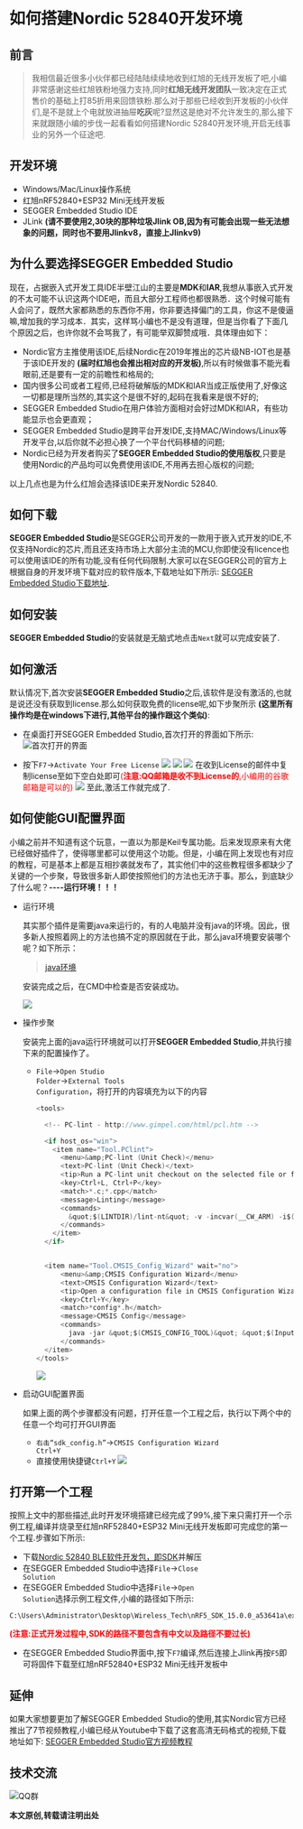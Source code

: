 # 如何搭建Nordic 52840开发环境

## 前言
> 我相信最近很多小伙伴都已经陆陆续续地收到红旭的无线开发板了吧,小编非常感谢这些红旭铁粉地强力支持,同时**红旭无线开发团队**一致决定在正式售价的基础上打85折用来回馈铁粉.那么对于那些已经收到开发板的小伙伴们,是不是就上个电就放进抽屉**吃灰**呢?显然这是绝对不允许发生的,那么接下来就跟随小编的步伐一起看看如何搭建Nordic 52840开发环境,开启无线事业的另外一个征途吧.

## 开发环境
- Windows/Mac/Linux操作系统
- 红旭nRF52840+ESP32 Mini无线开发板
- SEGGER Embedded Studio IDE
- JLink **(请不要使用2,30块的那种垃圾Jlink OB,因为有可能会出现一些无法想象的问题，同时也不要用Jlinkv8，直接上Jlinkv9)**

## 为什么要选择SEGGER Embedded Studio
现在，占据嵌入式开发工具IDE半壁江山的主要是**MDK**和**IAR**,我想从事嵌入式开发的不太可能不认识这两个IDE吧，而且大部分工程师也都很熟悉．这个时候可能有人会问了，既然大家都熟悉的东西你不用，你非要选择偏门的工具，你这不是傻逼嘛,增加我的学习成本．其实，这样骂小编也不是没有道理，但是当你看了下面几个原因之后，也许你就不会骂我了，有可能举双脚赞成哦．具体理由如下：
- Nordic官方主推使用该IDE,后续Nordic在2019年推出的芯片级NB-IOT也是基于该IDE开发的 **(届时红旭也会推出相对应的开发板)**,所以有时候做事不能光看眼前,还是要有一定的前瞻性和格局的;
- 国内很多公司或者工程师,已经将破解版的MDK和IAR当成正版使用了,好像这一切都是理所当然的,其实这个是很不好的,起码在我看来是很不好的;
- SEGGER Embedded Studio在用户体验方面相对会好过MDK和IAR，有些功能显示也会更直观；
- SEGGER Embedded Studio是跨平台开发IDE,支持MAC/Windows/Linux等开发平台,以后你就不必担心换了一个平台代码移植的问题;
- Nordic已经为开发者购买了**SEGGER Embedded Studio的使用版权**,只要是使用Nordic的产品均可以免费使用该IDE,不用再去担心版权的问题;

以上几点也是为什么红旭会选择该IDE来开发Nordic 52840.

## 如何下载
**SEGGER Embedded Studio**是SEGGER公司开发的一款用于嵌入式开发的IDE,不仅支持Nordic的芯片,而且还支持市场上大部分主流的MCU,你即使没有licence也可以使用该IDE的所有功能,没有任何代码限制.大家可以在SEGGER公司的官方上根据自身的开发环境下载对应的软件版本,下载地址如下所示:
[SEGGER Embedded Studio下载地址](https://www.segger.com/downloads/embedded-studio/).

## 如何安装
**SEGGER Embedded Studio**的安装就是无脑式地点击<code>Next</code>就可以完成安装了.

## 如何激活
默认情况下,首次安装**SEGGER Embedded Studio**之后,该软件是没有激活的,也就是说还没有获取到license.那么如何获取免费的license呢,如下步聚所示 **(这里所有操作均是在windows下进行,其他平台的操作跟这个类似)**:
- 在桌面打开SEGGER Embedded Studio,首次打开的界面如下所示:
![首次打开的界面](https://raw.githubusercontent.com/xiaolongba/picture/master/open%20for%20the%20first%20time%20for%20ses.png)

- 按下<code>F7</code>-><code>Activate Your Free License</code>
![](https://raw.githubusercontent.com/xiaolongba/picture/master/No%20license%20for%20commercial%20use.png)
![](https://raw.githubusercontent.com/xiaolongba/picture/master/Emedded%20Studio%20Lisence%20Activate.png)
![](https://raw.githubusercontent.com/xiaolongba/picture/master/Emedded%20Studio%20Lisence%20Activate1.png)
在收到License的邮件中复制license至如下空白处即可<font color=#ff0000>(**注意:QQ邮箱是收不到License的**,小编用的谷歌邮箱是可以的)</font>
![](https://raw.githubusercontent.com/xiaolongba/picture/master/Emedded%20Studio%20Lisence%20Activate2.png)
至此,激活工作就完成了.
## 如何使能GUI配置界面
小编之前并不知道有这个玩意，一直以为那是Keil专属功能。后来发现原来有大佬已经做好插件了，使得哪里都可以使用这个功能。但是，小编在网上发现也有对应的教程，可是基本上都是互相抄袭就发布了，其实他们中的这些教程很多都缺少了关键的一个步聚，导致很多新人即使按照他们的方法也无济于事。那么，到底缺少了什么呢？**----运行环境！！！**

- 运行环境

   其实那个插件是需要java来运行的，有的人电脑并没有java的环境。因此，很多新人按照着网上的方法也搞不定的原因就在于此，那么java环境要安装哪个呢？如下所示：
   > [java环境](https://java.com/en/download/win10.jsp)
   
   安装完成之后，在CMD中检查是否安装成功。
   
   ![](Tutorial%20Pictures/java_verison.png)
   
 - 操作步聚
   
   安装完上面的java运行环境就可以打开**SEGGER Embedded Studio**,并执行接下来的配置操作了。
   - <code>File</code>-><code>Open Studio Folder</code>-><code>External Tools Configuration</code>，将打开的内容填充为以下的内容
   
      ```c
      <tools>

        <!-- PC-lint - http://www.gimpel.com/html/pcl.htm -->

        <if host_os="win">
          <item name="Tool.PClint">
            <menu>&amp;PC-lint (Unit Check)</menu>
            <text>PC-lint (Unit Check)</text>
            <tip>Run a PC-lint unit checkout on the selected file or folder</tip>
            <key>Ctrl+L, Ctrl+P</key>
            <match>*.c;*.cpp</match>
            <message>Linting</message>
            <commands>
              &quot;$(LINTDIR)/lint-nt&quot; -v -incvar(__CW_ARM) -i$(LINTDIR)/lnt co-gcc.lnt $(DEFINES) $(INCLUDES) -D__GNUC__ -u -b +macros +macros -w2 -e537 +fie +ffn -width(0,4) -hF1 &quot;-format=%f:%l:%C:\s%t:\s%m [-e%n]&quot; &quot;$(InputPath)&quot;
            </commands>
          </item>
        </if>


        <item name="Tool.CMSIS_Config_Wizard" wait="no">
            <menu>&amp;CMSIS Configuration Wizard</menu>
            <text>CMSIS Configuration Wizard</text>
            <tip>Open a configuration file in CMSIS Configuration Wizard</tip>
            <key>Ctrl+Y</key>
            <match>*config*.h</match>
            <message>CMSIS Config</message>
            <commands>
              java -jar &quot;$(CMSIS_CONFIG_TOOL)&quot; &quot;$(InputPath)&quote;
            </commands>
        </item>
      </tools>

      ```

      ![](Tutorial%20Pictures/tools_xml.PNG)
      
  - 启动GUI配置界面
   
      如果上面的两个步骤都没有问题，打开任意一个工程之后，执行以下两个中的任意一个均可打开GUI界面
      - <code>右击“sdk_config.h”</code>-><code>CMSIS Configuration Wizard Ctrl+Y</code>
      - 直接使用快捷键<code>Ctrl+Y</code>
      ![](Tutorial%20Pictures/GUI_Setting.gif)
      
## 打开第一个工程
按照上文中的那些描述,此时开发环境搭建已经完成了99%,接下来只需打开一个示例工程,编译并烧录至红旭nRF52840+ESP32 Mini无线开发板即可完成您的第一个工程.步骤如下所示:
- 下载[Nordic 52840 BLE软件开发包，即SDK](https://www.nordicsemi.com/eng/nordic/Products/nRF52840/nRF5-SDK-zip/59021)并解压
- 在SEGGER Embedded Studio中选择<code>File</code>-><code>Close Solution</code>
- 在SEGGER Embedded Studio中选择<code>File</code>-><code>Open Solution</code>选择示例工程文件,小编的路径如下所示:
```
C:\Users\Administrator\Desktop\Wireless_Tech\nRF5_SDK_15.0.0_a53641a\examples\ble_peripheral\ble_app_template\pca10056\s140\ses\ble_app_template_pca10056_s140.emProject
```
   <font color=#ff0000>**(注意:正式开发过程中,SDK的路径不要包含有中文以及路径不要过长)**</font>
- 在SEGGER Embedded Studio界面中,按下<code>F7</code>编译,然后连接上Jlink再按<code>F5</code>即可将固件下载至红旭nRF52840+ESP32 Mini无线开发板中

## 延伸
如果大家想要更加了解SEGGER Embedded Studio的使用,其实Nordic官方已经推出了7节视频教程,小编已经从Youtube中下载了这套高清无码格式的视频,下载地址如下:
[SEGGER Embedded Studio官方视频教程](https://pan.baidu.com/s/1PyrMZPZVAqpLKxGpdbeIWA)

## 技术交流
![QQ群](https://raw.githubusercontent.com/xiaolongba/picture/master/QQ%20Group.jpg)

**本文原创,转载请注明出处**
